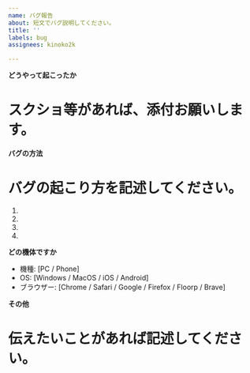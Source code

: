 ```yaml
---
name: バグ報告
about: 短文でバグ説明してください。
title: ''
labels: bug
assignees: kinoko2k

---
```


**どうやって起こったか**
# スクショ等があれば、添付お願いします。

**バグの方法**
# バグの起こり方を記述してください。
1. 
2. 
3. 
4. 

**どの機体ですか**
 - 機種: [PC / Phone]
 - OS: [Windows / MacOS / iOS / Android]
 - ブラウザー: [Chrome / Safari / Google / Firefox / Floorp / Brave]

**その他**
# 伝えたいことがあれば記述してください。
